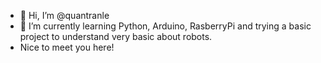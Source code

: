 - 👋 Hi, I’m @quantranle
- 🌱 I’m currently learning Python, Arduino, RasberryPi and trying a basic project to understand very basic about robots.
- Nice to meet you here!


